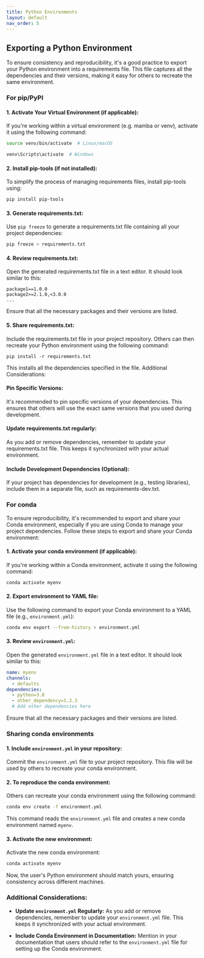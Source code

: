 ```yaml
---
title: Python Environments
layout: default
nav_order: 5
---
```


## Exporting a Python Environment

To ensure consistency and reproducibility, it's a good practice to export your Python environment into a requirements file. This file captures all the dependencies and their versions, making it easy for others to recreate the same environment.

### For pip/PyPI

#### 1. Activate Your Virtual Environment (if applicable):

If you're working within a virtual environment (e.g. mamba or venv), activate it using the following command:
```bash
source venv/bin/activate  # Linux/macOS
```
```bash
venv\Scripts\activate  # Windows
```

#### 2. Install pip-tools (if not installed):

To simplify the process of managing requirements files, install pip-tools using:

```bash
pip install pip-tools
```

#### 3. Generate requirements.txt:

Use `pip freeze` to generate a requirements.txt file containing all your project dependencies:

```bash
pip freeze > requirements.txt
```

#### 4. Review requirements.txt:

Open the generated requirements.txt file in a text editor. It should look similar to this:

```plaintext
package1==1.0.0
package2>=2.1.0,<3.0.0
...
```

Ensure that all the necessary packages and their versions are listed.

#### 5. Share requirements.txt:

Include the requirements.txt file in your project repository. Others can then recreate your Python environment using the following command:

```
pip install -r requirements.txt
```

This installs all the dependencies specified in the file.
 Additional Considerations:

#### Pin Specific Versions:
    
It's recommended to pin specific versions of your dependencies. This ensures that others will use the exact same versions that you used during development.

#### Update requirements.txt regularly:
    
As you add or remove dependencies, remember to update your requirements.txt file. This keeps it synchronized with your actual environment.

#### Include Development Dependencies (Optional):
    
If your project has dependencies for development (e.g., testing libraries), include them in a separate file, such as requirements-dev.txt.

### For conda

To ensure reproducibility, it's recommended to export and share your Conda environment, especially if you are using Conda to manage your project dependencies. Follow these steps to export and share your Conda environment:

#### 1. Activate your conda environment (if applicable):

If you're working within a Conda environment, activate it using the following command:

```bash
conda activate myenv
```

#### 2. Export environment to YAML file:

Use the following command to export your Conda environment to a YAML file (e.g., `environment.yml`):

```bash
conda env export --from-history > environment.yml
```

#### 3. Review `environment.yml`:

Open the generated `environment.yml` file in a text editor. It should look similar to this:

```yaml
name: myenv
channels:
  - defaults
dependencies:
  - python=3.8
  - other_dependency=1.2.3
  # Add other dependencies here
```

Ensure that all the necessary packages and their versions are listed.

### Sharing conda environments

#### 1. Include `environment.yml` in your repository:

Commit the `environment.yml` file to your project repository. This file will be used by others to recreate your conda environment.

#### 2. To reproduce the conda environment:

Others can recreate your conda environment using the following command:

```bash
conda env create -f environment.yml
```

This command reads the `environment.yml` file and creates a new conda environment named `myenv`.

#### 3. Activate the new environment:

Activate the new conda environment:

```bash
conda activate myenv
```

Now, the user's Python environment should match yours, ensuring consistency across different machines.

### Additional Considerations:

- **Update `environment.yml` Regularly:**
  As you add or remove dependencies, remember to update your `environment.yml` file. This keeps it synchronized with your actual environment.

- **Include Conda Environment in Documentation:**
  Mention in your documentation that users should refer to the `environment.yml` file for setting up the Conda environment.
